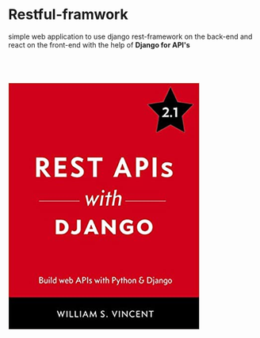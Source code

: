 # Restful-framwork                                                                                                                                                                                                                                                                                                 
 
simple web application to use django rest-framework on the back-end and react on the front-end
with the help of **Django for API's**    
<br/><br/><br/><br/>
![Django Book](django.jpg)

